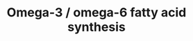 ---
annotations:
- id: PW:0001136
  parent: classic metabolic pathway
  type: Pathway Ontology
  value: fatty acid elongation pathway
- id: PW:0001253
  parent: classic metabolic pathway
  type: Pathway Ontology
  value: fatty acid omega degradation pathway
- id: PW:0000058
  parent: classic metabolic pathway
  type: Pathway Ontology
  value: fatty acid metabolic pathway
- id: PW:0000011
  parent: classic metabolic pathway
  type: Pathway Ontology
  value: amino acid metabolic pathway
- id: PW:0001137
  parent: classic metabolic pathway
  type: Pathway Ontology
  value: unsaturated fatty acid biosynthetic pathway
authors:
- DeSl
- Egonw
- Eweitz
- Conroy lipids
description: New PW, homology converted
last-edited: 2021-11-26
ndex: b6a44631-8b6c-11eb-9e72-0ac135e8bacf
organisms:
- Homo sapiens
redirect_from:
- /index.php/Pathway:WP4723
- /instance/WP4723
- /instance/WP4723_rr123512
revision: r123512
schema-jsonld:
- '@context': https://schema.org/
  '@id': https://wikipathways.github.io/pathways/WP4723.html
  '@type': Dataset
  creator:
    '@type': Organization
    name: WikiPathways
  description: New PW, homology converted
  keywords:
  - 20:2(11Z,14Z)
  - 20:3(11Z,14Z,17Z)
  - 20:4(8Z,11Z,14Z,17Z)
  - 20:5(5Z,8Z,11Z,14Z,17Z)
  - 22:2(13Z,16Z)
  - 22:4(7Z,10Z,13Z,16Z)
  - 22:5(4Z,7Z,10Z,13Z,16Z)
  - 22:5(7Z,10Z,13Z,16Z,19Z)
  - 24:4(9Z,12Z,15Z,18Z)
  - 24:5(6Z,9Z,12Z,15Z,18Z)
  - 24:5(9Z,12Z,15Z,18Z,21Z)
  - 24:6(6Z,9Z,12Z,15Z,18Z,21Z)
  - ACOT1
  - ACOT2
  - ACOX1
  - ACOX3
  - ACSL1
  - ACSL3
  - ACSL4
  - Arachidonic acid
  - Arachidonoyl-CoA
  - Bishomo-gamma-linolenic acid
  - CoA(18:2(9Z,12Z))
  - CoA(18:3(6Z,9Z,12Z))
  - CoA(18:3(9Z,12Z,15Z))
  - CoA(18:4(6Z,9Z,12Z,15Z))
  - CoA(20:2(11Z,14Z))
  - CoA(20:3(11Z,14Z,17Z))
  - CoA(20:3(8Z,11Z,14Z))
  - CoA(20:4(8Z,11Z,14Z,17Z))
  - CoA(20:5)
  - CoA(22:2(13Z,16Z))
  - CoA(22:4)
  - CoA(22:5(4Z,7Z,10Z,13Z,16Z))
  - CoA(22:5(7Z,10Z,13Z,16Z,19Z))
  - CoA(22:6)
  - CoA(24:4)
  - CoA(24:5(6Z,9Z,12Z,15Z,18Z))
  - CoA(24:5(9Z,12Z,15Z,18Z,21Z))
  - CoA(24:6)
  - DHA
  - ELOVL2
  - ELOVL5
  - FADS1
  - FADS2
  - Glycerophospholipids
  - Linoleic acid
  - PLA2G4A
  - PLA2G4B
  - PLA2G5
  - PLA2G6
  - Stearidonic acid
  - alpha-Linolenic acid
  - gamma-Linolenic acid
  license: CC0
  name: Omega-3 / omega-6 fatty acid synthesis
seo: CreativeWork
title: Omega-3 / omega-6 fatty acid synthesis
wpid: WP4723
---